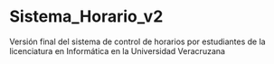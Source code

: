 # Sistema_Horario_v2
Versión final del sistema de control de horarios por estudiantes de la licenciatura en Informática en la Universidad Veracruzana
